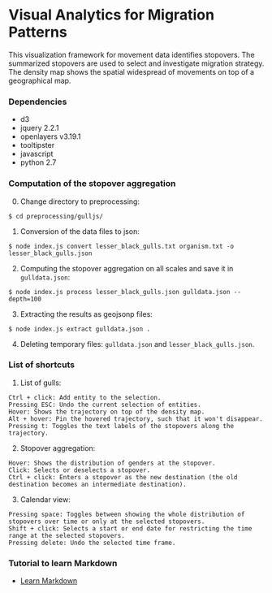 # Visual Analytics for Migration Patterns #
This visualization framework for movement data identifies stopovers. The summarized stopovers are used to select and investigate migration strategy. The density map shows the spatial widespread of movements on top of a geographical map.

### Dependencies ###
* d3
* jquery 2.2.1
* openlayers v3.19.1
* tooltipster
* javascript
* python 2.7

### Computation of the stopover aggregation  ###
0. Change directory to preprocessing:
```
$ cd preprocessing/gulljs/
```
1. Conversion of the data files to json:
```
$ node index.js convert lesser_black_gulls.txt organism.txt -o lesser_black_gulls.json
```
2. Computing the stopover aggregation on all scales and save it in `gulldata.json`:
```
$ node index.js process lesser_black_gulls.json gulldata.json --depth=100
```
3. Extracting the results as geojsonp files:
```
$ node index.js extract gulldata.json .
```
4. Deleting temporary files: `gulldata.json` and `lesser_black_gulls.json`.

### List of shortcuts ###
1. List of gulls:
```
Ctrl + click: Add entity to the selection.
Pressing ESC: Undo the current selection of entities.
Hover: Shows the trajectory on top of the density map.
Alt + hover: Pin the hovered trajectory, such that it won't disappear.
Pressing t: Toggles the text labels of the stopovers along the trajectory.
```
2. Stopover aggregation:
```
Hover: Shows the distribution of genders at the stopover.
Click: Selects or deselects a stopover.
Ctrl + click: Enters a stopover as the new destination (the old destination becomes an intermediate destination).
```
3. Calendar view:
```
Pressing space: Toggles between showing the whole distribution of stopovers over time or only at the selected stopovers.
Shift + click: Selects a start or end date for restricting the time range at the selected stopovers.
Pressing delete: Undo the selected time frame.
```


### Tutorial to learn Markdown ###
* [Learn Markdown](https://bitbucket.org/tutorials/markdowndemo)
